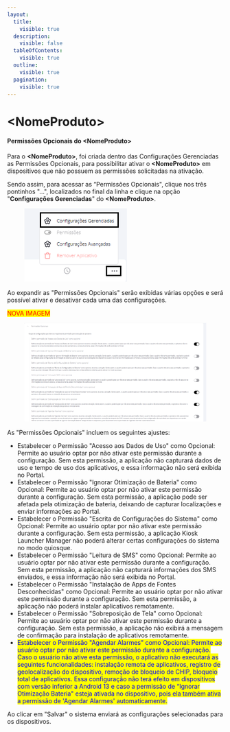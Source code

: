```yaml
---
layout:
  title:
    visible: true
  description:
    visible: false
  tableOfContents:
    visible: true
  outline:
    visible: true
  pagination:
    visible: true
---
```


# \<NomeProduto>

#### Permissões Opcionais do \<NomeProduto>

Para o **\<NomeProduto>**, foi criada dentro das Configurações Gerenciadas as Permissões Opcionais, para possibilitar ativar o **\<NomeProduto>** em dispositivos que não possuem as permissões solicitadas na ativação.

Sendo assim, para acessar as “Permissões Opcionais",  clique nos três pontinhos "...", localizados no final da linha e clique na opção "**Configurações Gerenciadas**" do **\<NomeProduto>**.

<figure><img src="../../../../../.gitbook/assets/image (220).png" alt=""><figcaption></figcaption></figure>

Ao expandir as "Permissões Opcionais" serão exibidas várias opções e será possível ativar e desativar cada uma das configurações.&#x20;

<mark style="color:red;">NOVA IMAGEM</mark>

<figure><img src="../../../../../.gitbook/assets/image (274).png" alt=""><figcaption></figcaption></figure>

As "Permissões Opcionais" incluem os seguintes ajustes:

* Estabelecer o Permissão "Acesso aos Dados de Uso" como Opcional: Permite ao usuário optar por não ativar este permissão durante a configuração. Sem esta permissão, a aplicação não capturará dados de uso e tempo de uso dos aplicativos, e essa informação não será exibida no Portal.
* Estabelecer o Permissão "Ignorar Otimização de Bateria" como Opcional: Permite ao usuário optar por não ativar este permissão durante a configuração. Sem esta permissão, a aplicação pode ser afetada pela otimização de bateria, deixando de capturar localizações e enviar informações ao Portal.
* Estabelecer o Permissão "Escrita de Configurações do Sistema" como Opcional: Permite ao usuário optar por não ativar este permissão durante a configuração. Sem esta permissão, a aplicação Kiosk Launcher Manager não poderá alterar certas configurações do sistema no modo quiosque.
* Estabelecer o Permissão "Leitura de SMS" como Opcional: Permite ao usuário optar por não ativar este permissão durante a configuração. Sem esta permissão, a aplicação não capturará informações dos SMS enviados, e essa informação não será exibida no Portal.
* Estabelecer o Permissão "Instalação de Apps de Fontes Desconhecidas" como Opcional: Permite ao usuário optar por não ativar este permissão durante a configuração. Sem esta permissão, a aplicação não poderá instalar aplicativos remotamente.
* Estabelecer o Permissão "Sobreposição de Tela" como Opcional: Permite ao usuário optar por não ativar este permissão durante a configuração. Sem esta permissão, a aplicação não exibirá a mensagem de confirmação para instalação de aplicativos remotamente.
* <mark style="color:blue;">Estabelecer o Permissão "Agendar Alarmes" como Opcional: Permite ao usuário optar por não ativar este permissão durante a configuração. Caso o usuário não ative esta permissão, o aplicativo não executará as seguintes funcionalidades: instalação remota de aplicativos, registro de geolocalização do dispositivo, remoção de bloqueio de CHIP, bloqueio total de aplicativos. Essa configuração não terá efeito em dispositivos com versão inferior a Android 13 e caso a permissão de “Ignorar Otimização Bateria" esteja ativada no dispositivo, pois ela também ativa a permissão de 'Agendar Alarmes' automaticamente.</mark>

Ao clicar em "Salvar" o sistema enviará as configurações selecionadas para os dispositivos.
